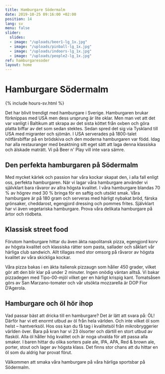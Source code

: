 ```yaml
---
title: Hamburgare Södermalm
date: 2019-10-25 09:16:00 +02:00
position: 14
lang: sv
menu: false
slider:
  slides:
  - image: "/uploads/beer1-lg_1x.jpg"
  - image: "/uploads/pinball-lg_1x.jpg"
  - image: "/uploads/indoors-lg_1x.jpg"
  - image: "/uploads/people2-lg_1x.jpg"
ref: hamburgaresoder
layout: home
---
```


# Hamburgare Södermalm

{% include hours-sv.html %}

Det har blivit trendigt med hamburgare i Sverige. Hamburgaren brukar förknippas med USA men dess ursprung är lite oklar. Men man vet att det var vanligt i Baltikum att skrapa av det sista köttet från oxben och göra platta biffar av det som sedan stektes. Sedan spred det sig via Tyskland till USA med migranter och sjömän. I USA serverades på 1800-talet nötfärsbiffar på en brödskiva och den moderna hamburgaren var född.
Idag har alla restauranger med beaktning sitt eget sätt att laga denna klassiska och älskade maträtt. Vi på Beer n' Play vill inte vara sämre.

## Den perfekta hamburgaren på Södermalm

Med mycket kärlek och passion har våra kockar skapat den, i alla fall enligt oss, perfekta hamburgaren. När vi lagar våra hamburgare använder vi självklart bara råvaror av allra högsta kvalitet. I våra hamburgare blandas 70 % av högrev med 30 % bringa för en saftig och utsökt smak. Våra hamburgare är på 180 gram och serveras med härligt nybakat bröd, färska grönsaker, cheddarost, egengjord dressing och pommes frites. Självklart har vi även vegetariska hamburgare. Prova våra delikata hamburgare på ärtor och rödbeta.

## Klassisk street food

Förutom hamburgare hittar du även äkta napolitansk pizza, egengjord korv av högsta kvalitet och klassiska rätter som pasta, sallader och såklart vår härliga club sandwich. Allt tillagas med stor omsorg på råvaror av högsta kvalitet av våra skickliga kockar.

Våra pizza bakas i en äkta italiensk pizzaugn som håller 450 grader, vilket gör att den blir klar på under 2 minuter. Ingen onödig väntan alltså. Vi bakar pizzadegen med Tipo-00-mjöl vilket ger en härligt krispig kant. Tomatsåsen görs av San Marzano-tomater och vår utsökta mozzarella är DOP Fior D’Agerola.

## Hamburgare och öl hör ihop

Vad passar bäst att dricka till en hamburgare? Det är lätt att svara på: ÖL! Därför har vi ett enormt utbud av öl från hela världen. Och inte vilket öl som helst – hantverksöl. Hos oss kan du få tag i kvalitetsöl från mikrobryggerier världen över. Bara på kran har vi 23 ölsorter och därtill en stort utbud av flasköl. Alla öl håller hög kvalitet och är noga utvalda för att passa alla smaker. I baren hittar du olika sorters pale ale, IPA, APA, Red & brown ale, porter, stout och lager av högsta klass. Det finns stor chans att du hittar en öl som du aldrig har provat förut.

Välkommen att smaka våra hamburgare på våra härliga sportsbar på Södermalm.
